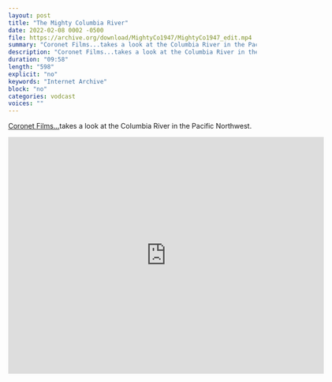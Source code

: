 ```yaml
---
layout: post
title: "The Mighty Columbia River"
date: 2022-02-08 0002 -0500
file: https://archive.org/download/MightyCo1947/MightyCo1947_edit.mp4
summary: "Coronet Films...takes a look at the Columbia River in the Pacific Northwest."
description: "Coronet Films...takes a look at the Columbia River in the Pacific Northwest."
duration: "09:58"
length: "598"
explicit: "no" 
keywords: "Internet Archive"
block: "no" 
categories: vodcast
voices: ""
---
```


[Coronet Films...](https://www.youtube.com/watch?v=GRT4zWrALEo)takes a look at the Columbia River in the Pacific Northwest.

<iframe src="https://archive.org/embed/MightyCo1947" width="640" height="480" frameborder="0" webkitallowfullscreen="true" mozallowfullscreen="true" allowfullscreen></iframe>

